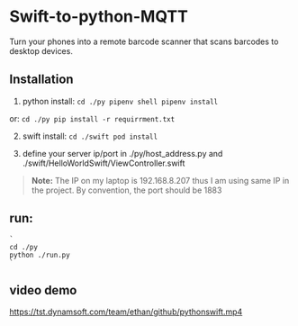 # Swift-to-python-MQTT

Turn your phones into a remote barcode scanner that scans barcodes to desktop devices.

## Installation

1. python install:
   `
   cd ./py
   pipenv shell
   pipenv install
   `

or:
    `
    cd ./py
    pip install -r requirrment.txt
    `

2. swift install:
   `
   cd ./swift
   pod install
   `

3. define your server ip/port in ./py/host_address.py and ./swift/HelloWorldSwift/ViewController.swift

> **Note:** The IP on my laptop is 192.168.8.207 thus I am using same IP in the project. By convention, the port should be 1883

## run:

    `
    cd ./py
    python ./run.py
    `

## video demo

<https://tst.dynamsoft.com/team/ethan/github/pythonswift.mp4>
